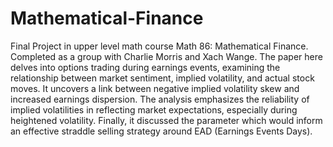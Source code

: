 # Mathematical-Finance
Final Project in upper level math course Math 86: Mathematical Finance. Completed as a group with Charlie Morris and Xach Wange.
The paper here delves into options trading during earnings events, examining the relationship between market sentiment, implied volatility, and actual stock moves. It uncovers a link between negative implied volatility skew and increased earnings dispersion. The analysis emphasizes the reliability of implied volatilities in reflecting market expectations, especially during heightened volatility. Finally, it discussed the parameter which would inform an effective straddle selling strategy around EAD (Earnings Events Days).
